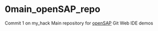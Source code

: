 # 0main_openSAP_repo
Commit 1 on my_hack
Main repository for [openSAP](http://open.sap.com) Git Web IDE demos
